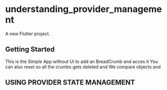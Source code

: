# understanding_provider_management

A new Flutter project.

## Getting Started
This is the Simple App without Ui to add an BreadCrumb and acces it 
You can also reset so all the crumbs gets deleted and 
We compare objects and 
## USING PROVIDER STATE MANAGEMENT
